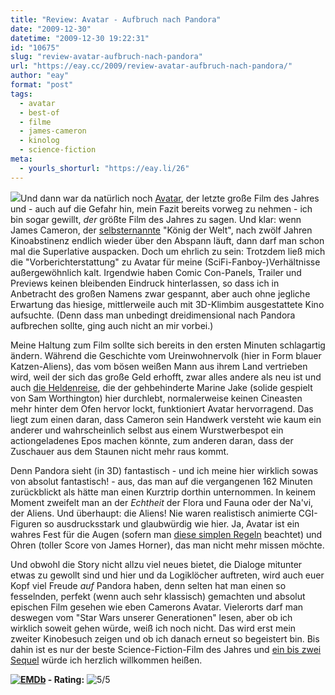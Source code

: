 ```yaml
---
title: "Review: Avatar - Aufbruch nach Pandora"
date: "2009-12-30"
datetime: "2009-12-30 19:22:31"
id: "10675"
slug: "review-avatar-aufbruch-nach-pandora"
url: "https://eay.cc/2009/review-avatar-aufbruch-nach-pandora/"
author: "eay"
format: "post"
tags:
  - avatar
  - best-of
  - filme
  - james-cameron
  - kinolog
  - science-fiction
meta:
  - yourls_shorturl: "https://eay.li/26"
---
```


![](https://eay.cc/uploads/2009/avatar.jpg)Und dann war da natürlich noch [Avatar](http://www.imdb.com/title/tt0499549/), der letzte große Film des Jahres und - auch auf die Gefahr hin, mein Fazit bereits vorweg zu nehmen - ich bin sogar gewillt, _der_ größte Film des Jahres zu sagen. Und klar: wenn James Cameron, der [selbsternannte](http://www.youtube.com/watch?v=xJp7Wd6Af2A) "König der Welt", nach zwölf Jahren Kinoabstinenz endlich wieder über den Abspann läuft, dann darf man schon mal die Superlative auspacken. Doch um ehrlich zu sein: Trotzdem ließ mich die "Vorberichterstattung" zu Avatar für meine (SciFi-Fanboy-)Verhältnisse außergewöhnlich kalt. Irgendwie haben Comic Con-Panels, Trailer und Previews keinen bleibenden Eindruck hinterlassen, so dass ich in Anbetracht des großen Namens zwar gespannt, aber auch ohne jegliche Erwartung das hiesige, mittlerweile auch mit 3D-Klimbim ausgestattete Kino aufsuchte. (Denn dass man unbedingt dreidimensional nach Pandora aufbrechen sollte, ging auch nicht an mir vorbei.)

Meine Haltung zum Film sollte sich bereits in den ersten Minuten schlagartig ändern. Während die Geschichte vom Ureinwohnervolk (hier in Form blauer Katzen-Aliens), das vom bösen weißen Mann aus ihrem Land vertrieben wird, weil der sich das große Geld erhofft, zwar alles andere als neu ist und auch [die Heldenreise](http://de.wikipedia.org/wiki/Heldenreise), die der gehbehinderte Marine Jake (solide gespielt von Sam Worthington) hier durchlebt, normalerweise keinen Cineasten mehr hinter dem Ofen hervor lockt, funktioniert Avatar hervorragend. Das liegt zum einen daran, dass Cameron sein Handwerk versteht wie kaum ein anderer und wahrscheinlich selbst aus einem Wurstwerbespot ein actiongeladenes Epos machen könnte, zum anderen daran, dass der Zuschauer aus dem Staunen nicht mehr raus kommt.

Denn Pandora sieht (in 3D) fantastisch - und ich meine hier wirklich sowas von absolut fantastisch! - aus, das man auf die vergangenen 162 Minuten zurückblickt als hätte man einen Kurztrip dorthin unternommen. In keinem Moment zweifelt man an der _Echtheit_ der Flora und Fauna oder der Na'vi, der Aliens. Und überhaupt: die Aliens! Nie waren realistisch animierte CGI-Figuren so ausdrucksstark und glaubwürdig wie hier. Ja, Avatar ist ein wahres Fest für die Augen (sofern man [diese simplen Regeln](http://www.slashfilm.com/2009/12/19/how-to-avoid-getting-a-headache-during-avatar-or-other-digital-3d-movies/) beachtet) und Ohren (toller Score von James Horner), das man nicht mehr missen möchte.

Und obwohl die Story nicht allzu viel neues bietet, die Dialoge mitunter etwas zu gewollt sind und hier und da Logiklöcher auftreten, wird auch euer Kopf viel Freude _auf_ Pandora haben, denn selten hat man einen so fesselnden, perfekt (wenn auch sehr klassisch) gemachten und absolut epischen Film gesehen wie eben Camerons Avatar. Vielerorts darf man deswegen vom "Star Wars unserer Generationen" lesen, aber ob ich wirklich soweit gehen würde, weiß ich noch nicht. Das wird erst mein zweiter Kinobesuch zeigen und ob ich danach erneut so begeistert bin. Bis dahin ist es nur der beste Science-Fiction-Film des Jahres und [ein bis zwei Sequel](http://www.slashfilm.com/2009/12/28/avatar-2-may-go-off-pandora-and-other-sequel-tidbits/) würde ich herzlich willkommen heißen.

 **[![EMDb](/uploads/pages/emdb/emdb_mini.gif)](http://eay.cc/emdb/) - Rating:** ![5/5](/uploads/pages/emdb/s_5.gif)
